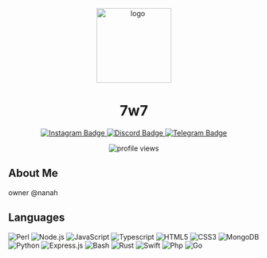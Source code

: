 <div align="center">
  <img src="https://avatars.githubusercontent.com/u/175503310?v=4" alt="logo" width="150" height="150"/>
  <h1>7w7</h1>
</div>

<p align="center">
  <a href="https://www.instagram.com/ethqx1/">
    <img src="https://img.shields.io/badge/Instagram-E4405F?style=for-the-badge&logo=instagram&logoColor=white" alt="Instagram Badge"/>
  </a>
  <a href="https://discord.com/@me/919802316377428079">
    <img src="https://img.shields.io/badge/Discord-7289DA?style=for-the-badge&logo=discord&logoColor=white" alt="Discord Badge"/>
  </a>
  <a href="https://t.me/spvk7x">
    <img src="https://img.shields.io/badge/Telegram-2CA5E0?style=for-the-badge&logo=telegram&logoColor=white" alt="Telegram Badge"/>
  </a>
</p>

<p align="center"> <img src="https://komarev.com/ghpvc/?username=spvk7x&style=flat-square" alt="profile views" /></p>

<h2>About Me</h2>

<p>owner @nanah</p>

<h2>Languages</h2>

<p align="">
  <img src="https://img.icons8.com/color/48/000000/perl.png" alt="Perl" />
  <img src="https://img.icons8.com/color/48/000000/nodejs.png" alt="Node.js" />
  <img src="https://img.icons8.com/color/48/000000/javascript.png" alt="JavaScript" />
  <img src="https://img.icons8.com/color/48/000000/typescript.png" alt="Typescript" />
  <img src="https://img.icons8.com/color/48/000000/html-5.png" alt="HTML5" />
  <img src="https://img.icons8.com/color/48/000000/css3.png" alt="CSS3" />
  <img src="https://img.icons8.com/color/48/000000/mongodb.png" alt="MongoDB" />
  <img src="https://img.icons8.com/color/48/000000/python.png" alt="Python" />
  <img src="https://img.icons8.com/color/48/000000/express-js.png" alt="Express.js" />
  <img src="https://img.icons8.com/color/48/000000/bash.png" alt="Bash" />
  <img src="https://img.icons8.com/color/48/000000/rust.png" alt="Rust" />
  <img src="https://img.icons8.com/color/48/000000/swift.png" alt="Swift" />
  <img src="https://img.icons8.com/color/48/000000/php.png" alt="Php" />
  <img src="https://img.icons8.com/color/48/000000/go.png" alt="Go" />
</p>
